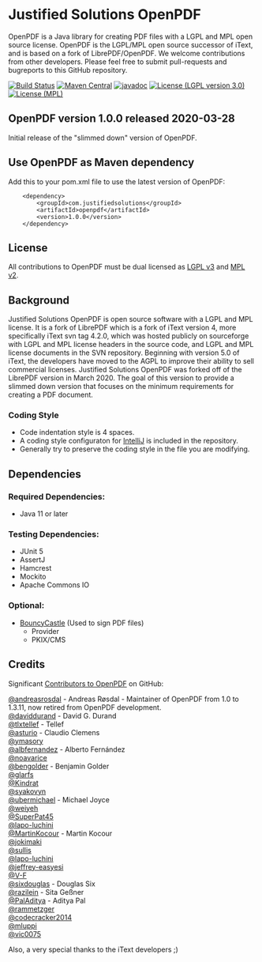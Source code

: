 # Justified Solutions OpenPDF #

OpenPDF is a Java library for creating PDF files with a LGPL and MPL open source license. OpenPDF is the LGPL/MPL open source successor of iText, and is based on a fork of LibrePDF/OpenPDF. We welcome contributions from other developers. Please feel free to submit pull-requests and bugreports to this GitHub repository.

 [![Build Status](https://travis-ci.org/justifiedsolutions/OpenPDF.svg?branch=master)](https://travis-ci.org/justifiedsolutions/OpenPDF) 
 [![Maven Central](https://img.shields.io/maven-central/v/com.justifiedsolutions/openpdf?color=green)](https://maven-badges.herokuapp.com/maven-central/com.justifiedsolutions/openpdf)
 [![javadoc](https://javadoc.io/badge2/com.justifiedsolutions/openpdf/javadoc.svg)](https://javadoc.io/doc/com.justifiedsolutions/openpdf)
 [![License (LGPL version 3.0)](https://img.shields.io/badge/license-GNU%20LGPL%20v3-blue.svg)](https://www.gnu.org/licenses/lgpl-3.0-standalone.html) 
 [![License (MPL)](https://img.shields.io/badge/license-Mozilla%20Public%20License%20v2-blue.svg)](https://www.mozilla.org/en-US/MPL/2.0/)

## OpenPDF version 1.0.0 released 2020-03-28 ##
Initial release of the "slimmed down" version of OpenPDF. 

## Use OpenPDF as Maven dependency
Add this to your pom.xml file to use the latest version of OpenPDF:

        <dependency>
            <groupId>com.justifiedsolutions</groupId>
            <artifactId>openpdf</artifactId>
            <version>1.0.0</version>
        </dependency>

## License ##

All contributions to OpenPDF must be dual licensed as [LGPL v3](https://www.gnu.org/licenses/lgpl-3.0-standalone.html) and [MPL v2](https://www.mozilla.org/en-US/MPL/2.0/).


## Background ##

Justified Solutions OpenPDF is open source software with a LGPL and MPL license. It is a fork of LibrePDF which is a fork of iText version 4, more specifically iText svn tag 4.2.0, which was hosted publicly on sourceforge with LGPL and MPL license headers in the source code, and LGPL and MPL license documents in the SVN repository. Beginning with version 5.0 of iText, the developers have moved to the AGPL to improve their ability to sell commercial licenses. Justified Solutions OpenPDF was forked off of the LibrePDF version in March 2020. The goal of this version to provide a slimmed down version that focuses on the minimum requirements for creating a PDF document.

### Coding Style ###
- Code indentation style is 4 spaces.
- A coding style configuraton for [IntelliJ](https://www.jetbrains.com/idea/) is included in the repository.
- Generally try to preserve the coding style in the file you are modifying.

## Dependencies ##
### Required Dependencies: ###
 - Java 11 or later 

### Testing Dependencies: ###
 - JUnit 5
 - AssertJ
 - Hamcrest
 - Mockito
 - Apache Commons IO

### Optional: ###
- [BouncyCastle](https://www.bouncycastle.org/) (Used to sign PDF files)
	- Provider
	- PKIX/CMS


## Credits ##
Significant [Contributors to OpenPDF](https://github.com/LibrePDF/OpenPDF/graphs/contributors) on GitHub:

  [@andreasrosdal](https://github.com/andreasrosdal) - Andreas Røsdal - Maintainer of OpenPDF from 1.0 to 1.3.11, now retired from OpenPDF development.  
  [@daviddurand](https://github.com/daviddurand) -  David G. Durand  
  [@tlxtellef](https://github.com/tlxtellef) - Tellef  
  [@asturio](https://github.com/asturio) - Claudio Clemens     
  [@ymasory](https://github.com/ymasory)  
  [@albfernandez](https://github.com/albfernandez) - Alberto Fernández  
  [@noavarice](https://github.com/noavarice)  
  [@bengolder](https://github.com/bengolder)  - Benjamin Golder  
  [@glarfs](https://github.com/glarfs)  
  [@Kindrat](https://github.com/Kindrat)  
  [@syakovyn](https://github.com/syakovyn)  
  [@ubermichael](https://github.com/ubermichael) - Michael Joyce  
  [@weiyeh](https://github.com/weiyeh)  
  [@SuperPat45](https://github.com/SuperPat45)  
  [@lapo-luchini](https://github.com/lapo-luchini)  
  [@MartinKocour](https://github.com/MartinKocour)  - Martin Kocour  
  [@jokimaki](https://github.com/jokimaki)  
  [@sullis](https://github.com/sullis)  
  [@lapo-luchini](https://github.com/lapo-luchini)  
  [@jeffrey-easyesi](https://github.com/jeffrey-easyesi)  
  [@V-F](https://github.com/V-F)     
  [@sixdouglas](https://github.com/sixdouglas) - Douglas Six  
  [@razilein](https://github.com/razilein) - Sita Geßner  
  [@PalAditya](https://github.com/PalAditya) - Aditya Pal       
  [@rammetzger](https://github.com/rammetzger)   
  [@codecracker2014](https://github.com/codecracker2014)   
  [@mluppi](https://github.com/mluppi)   
  [@vic0075](https://github.com/vic0075)   
 

Also, a very special thanks to the iText developers ;)
